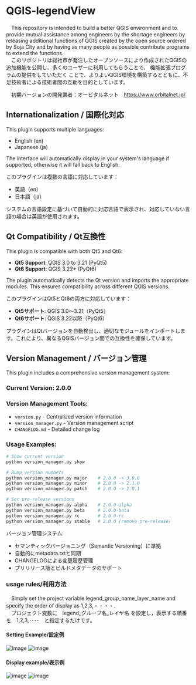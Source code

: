 # QGIS-legendView  
　This repository is intended to build a better QGIS environment and to provide mutual assistance among engineers by the shortage engineers by releasing additional functions of QGIS created by the open source ordered by Soja City and by having as many people as possible contribute programs to extend the functions.  
　このリポジトリは総社市が発注したオープンソースにより作成されたQGISの追加機能を公開し、多くのユーザーに利用してもらうことで、 機能拡張プログラムの提供をしていただく ことで、よりよいQGIS環境を構築するとともに、不足技術者による技術者間の互助を目的としています。

　初期バージョンの開発業者：オービタルネット　https://www.orbitalnet.jp/

## Internationalization / 国際化対応

This plugin supports multiple languages:
- English (en)
- Japanese (ja)

The interface will automatically display in your system's language if supported, otherwise it will fall back to English.

このプラグインは複数の言語に対応しています：
- 英語（en）  
- 日本語（ja）

システムの言語設定に基づいて自動的に対応言語で表示され、対応していない言語の場合は英語が使用されます。

## Qt Compatibility / Qt互換性

This plugin is compatible with both Qt5 and Qt6:
- **Qt5 Support**: QGIS 3.0 to 3.21 (PyQt5)
- **Qt6 Support**: QGIS 3.22+ (PyQt6)

The plugin automatically detects the Qt version and imports the appropriate modules. This ensures compatibility across different QGIS versions.

このプラグインはQt5とQt6の両方に対応しています：
- **Qt5サポート**: QGIS 3.0～3.21（PyQt5）
- **Qt6サポート**: QGIS 3.22以降（PyQt6）

プラグインはQtバージョンを自動検出し、適切なモジュールをインポートします。これにより、異なるQGISバージョン間での互換性を確保しています。

## Version Management / バージョン管理

This plugin includes a comprehensive version management system:

### Current Version: 2.0.0

### Version Management Tools:
- `version.py` - Centralized version information
- `version_manager.py` - Version management script
- `CHANGELOG.md` - Detailed change log

### Usage Examples:
```bash
# Show current version
python version_manager.py show

# Bump version numbers
python version_manager.py major    # 2.0.0 -> 3.0.0
python version_manager.py minor    # 2.0.0 -> 2.1.0  
python version_manager.py patch    # 2.0.0 -> 2.0.1

# Set pre-release versions
python version_manager.py alpha    # 2.0.0-alpha
python version_manager.py beta     # 2.0.0-beta
python version_manager.py rc       # 2.0.0-rc
python version_manager.py stable   # 2.0.0 (remove pre-release)
```

バージョン管理システム:
- セマンティックバージョニング（Semantic Versioning）に準拠
- 自動的にmetadata.txtと同期
- CHANGELOGによる変更履歴管理
- プリリリース版とビルドメタデータのサポート

### usage rules/利用方法
　Simply set the project variable legend_group_name_layer_name and specify the order of display as 1,2,3,・・・・.  
　プロジェクト変数に　legend_グループ名_レイヤ名 を設定し，表示する順番を　1,2,3,････　と指定するだけです。  

#### Setting Example/設定例
![image](https://user-images.githubusercontent.com/86514652/209086882-101a082b-6325-4ebb-9a85-3b9086f01c2b.png)
![image](https://user-images.githubusercontent.com/86514652/209077526-44c264dd-4377-461f-9940-5cfe5a7100bc.png)

#### Display example/表示例
![image](https://user-images.githubusercontent.com/86514652/209077323-d3b375f9-b713-4ca6-8388-1b82c24b6d50.png)
![image](https://user-images.githubusercontent.com/86514652/209087101-46da9c8c-bf31-4c60-8704-b0d97da9518a.png)
